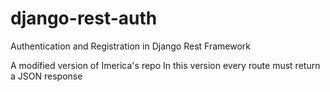 # django-rest-auth
Authentication and Registration in Django Rest Framework

A modified version of Imerica's repo
In this version every route must return a JSON response
